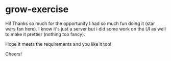 # grow-exercise

Hi! Thanks so much for the opportunity I had so much fun doing it (star wars fan here). I know it's just a server but i did some work on the UI as well to make it prettier (nothing too fancy).

Hope it meets the requirements and you like it too!

Cheers!

